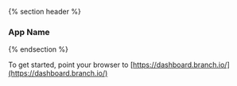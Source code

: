 {% section header %}
### App Name
{% endsection %}

To get started, point your browser to [https://dashboard.branch.io/](https://dashboard.branch.io/)
